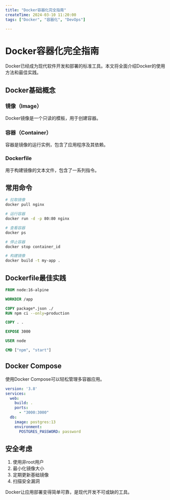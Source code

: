 ```yaml
---
title: "Docker容器化完全指南"
createTime: 2024-03-10 11:20:00
tags: ["Docker", "容器化", "DevOps"]

---
```


# Docker容器化完全指南

Docker已经成为现代软件开发和部署的标准工具。本文将全面介绍Docker的使用方法和最佳实践。

## Docker基础概念

### 镜像（Image）
Docker镜像是一个只读的模板，用于创建容器。

### 容器（Container）
容器是镜像的运行实例，包含了应用程序及其依赖。

### Dockerfile
用于构建镜像的文本文件，包含了一系列指令。

## 常用命令

```bash
# 拉取镜像
docker pull nginx

# 运行容器
docker run -d -p 80:80 nginx

# 查看容器
docker ps

# 停止容器
docker stop container_id

# 构建镜像
docker build -t my-app .
```

## Dockerfile最佳实践

```dockerfile
FROM node:16-alpine

WORKDIR /app

COPY package*.json ./
RUN npm ci --only=production

COPY . .

EXPOSE 3000

USER node

CMD ["npm", "start"]
```

## Docker Compose

使用Docker Compose可以轻松管理多容器应用。

```yaml
version: '3.8'
services:
  web:
    build: .
    ports:
      - "3000:3000"
  db:
    image: postgres:13
    environment:
      POSTGRES_PASSWORD: password
```

## 安全考虑

1. 使用非root用户
2. 最小化镜像大小
3. 定期更新基础镜像
4. 扫描安全漏洞

Docker让应用部署变得简单可靠，是现代开发不可或缺的工具。